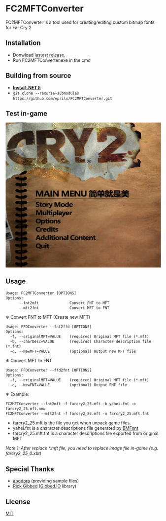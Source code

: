 # FC2MFTConverter
FC2MFTConverter is a tool used for creating/editing custom bitmap fonts for Far Cry 2

## Installation

- Donwload [lastest release](https://github.com/eprilx/FFDConverter/releases).
- Run FC2MFTConverter.exe in the cmd

## Building from source
- **[Install .NET 5](https://dotnet.microsoft.com/download/dotnet/5.0)**
- ``git clone --recurse-submodules https://github.com/eprilx/FC2MFTConverter.git``

## Test in-game

<img src="sampleImg/menu.png"/>

## Usage

```
Usage: FC2MFTConverter [OPTIONS]
Options:
      --fnt2mft              Convert FNT to MFT
      --mft2fnt              Convert MFT to FNT
```
❄ Convert FNT to MFT (Create new MFT)
```
Usage: FFDConverter --fnt2ffd [OPTIONS]
Options:
  -f, --originalMFT=VALUE    (required) Original MFT file (*.mft)
  -b, --charDesc=VALUE       (required) Character description file (*.fnt)
  -o, --NewMFT=VALUE         (optional) Output new MFT file
```
❄ Convert MFT to FNT
```
Usage: FFDConverter --ffd2fnt [OPTIONS]
Options:
  -f, --originalMFT=VALUE    (required) Original MFT file (*.mft)
  -o, --NewFNT=VALUE         (optional) Output FNT file
```
❄ Example:
```
FC2MFTConverter --fnt2mft -f farcry2_25.mft -b yahei.fnt -o farcry2_25.mft.new
FC2MFTConverter --mft2fnt -f farcry2_25.mft -o farcry2_25.mft.fnt
```

- farcry2_25.mft is the file you get when unpack game files.
- yahei.fnt is a character descriptions file generated by [BMFont](https://www.angelcode.com/products/bmfont/)
- farcry2_25.mft.fnt is a character descriptions file exported from original MFT

*Note 1: After replace \*.mft file, you need to replace image file in-game (e.g. farcry2_25_0.xbt)*

## Special Thanks
- [abodora](https://github.com/abodora) (providing sample files)
- [Rick Gibbed](https://github.com/gibbed) ([Gibbed.IO](https://github.com/gibbed/Gibbed.IO) library)

## License
[MIT](LICENSE)
